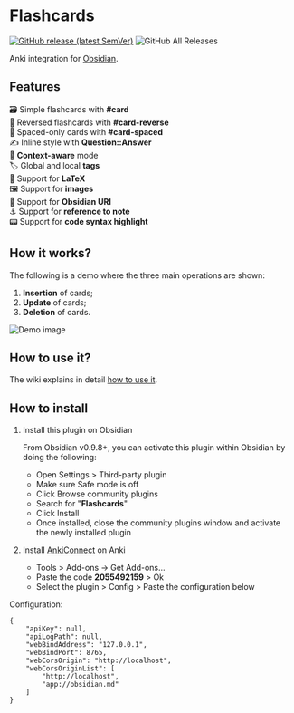 # Flashcards

[![GitHub release (latest SemVer)](https://img.shields.io/github/v/release/reuseman/flashcards-obsidian?style=for-the-badge&sort=semver)](https://github.com/reuseman/flashcards-obsidian/releases/latest)
![GitHub All Releases](https://img.shields.io/github/downloads/reuseman/flashcards-obsidian/total?style=for-the-badge)

Anki integration for [Obsidian](https://obsidian.md/).

## Features

🗃️ Simple flashcards with **#card**  
🎴 Reversed flashcards with **#card-reverse**  
📅 Spaced-only cards with **#card-spaced**  
✍️ Inline style with **Question::Answer**  
🧠 **Context-aware** mode  
🏷️ Global and local **tags**  
🔢 Support for **LaTeX**  
🖼️ Support for **images**  
🔗 Support for **Obsidian URI**  
⚓ Support for **reference to note**  
📟 Support for **code syntax highlight**

## How it works?

The following is a demo where the three main operations are shown:

1. **Insertion** of cards;
2. **Update** of cards;
3. **Deletion** of cards.

![Demo image](docs/demo.gif)

## How to use it?

The wiki explains in detail [how to use it](https://github.com/reuseman/flashcards-obsidian/wiki).

## How to install

1. Install this plugin on Obsidian

   From Obsidian v0.9.8+, you can activate this plugin within Obsidian by doing the following:

   - Open Settings > Third-party plugin
   - Make sure Safe mode is off
   - Click Browse community plugins
   - Search for "**Flashcards**"
   - Click Install
   - Once installed, close the community plugins window and activate the newly installed plugin

2. Install [AnkiConnect](https://ankiweb.net/shared/info/2055492159) on Anki
   - Tools > Add-ons -> Get Add-ons...
   - Paste the code **2055492159** > Ok
   - Select the plugin > Config > Paste the configuration below

Configuration:

    {
        "apiKey": null,
        "apiLogPath": null,
        "webBindAddress": "127.0.0.1",
        "webBindPort": 8765,
        "webCorsOrigin": "http://localhost",
        "webCorsOriginList": [
            "http://localhost",
            "app://obsidian.md"
        ]
    }
